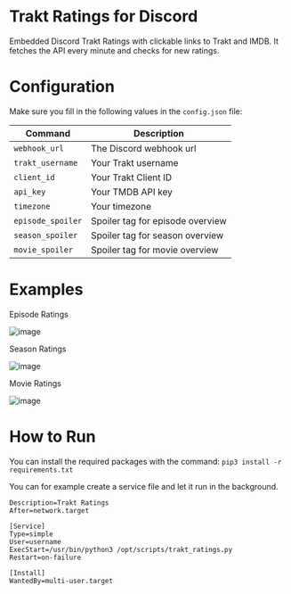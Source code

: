 # Trakt Ratings for Discord
Embedded Discord Trakt Ratings with clickable links to Trakt and IMDB.
It fetches the API every minute and checks for new ratings.

# Configuration

Make sure you fill in the following values in the `config.json` file:

| Command | Description |
| --- | --- |
| `webhook_url` | The Discord webhook url |
| `trakt_username` | Your Trakt username |
| `client_id` | Your Trakt Client ID |
| `api_key` | Your TMDB API key |
| `timezone` | Your timezone |
| `episode_spoiler` | Spoiler tag for episode overview |
| `season_spoiler` | Spoiler tag for season overview |
| `movie_spoiler` | Spoiler tag for movie overview |

# Examples

Episode Ratings

![image](https://user-images.githubusercontent.com/39315068/227069035-ba5b1324-3a90-41e6-a14e-b432ff75e7d3.png)

Season Ratings

![image](https://user-images.githubusercontent.com/39315068/227069005-5aa657f8-ffdb-4cc3-bc95-ca1dcf34c1a1.png)

Movie Ratings

![image](https://user-images.githubusercontent.com/39315068/227069058-76325a8b-f955-41d2-9ba5-63d4344c17f5.png)

# How to Run

You can install the required packages with the command: `pip3 install -r requirements.txt`

You can for example create a service file and let it run in the background.

```[Unit]
Description=Trakt Ratings
After=network.target

[Service]
Type=simple
User=username
ExecStart=/usr/bin/python3 /opt/scripts/trakt_ratings.py
Restart=on-failure

[Install]
WantedBy=multi-user.target
```
